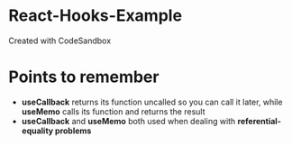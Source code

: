 # React-Hooks-Example
Created with CodeSandbox
# Points to remember
- <b>useCallback</b> returns its function uncalled so you can call it later, while <b>useMemo</b> calls its function and returns the result
- <b>useCallback</b> and <b>useMemo</b> both used when dealing with <b>referential-equality problems</b>
